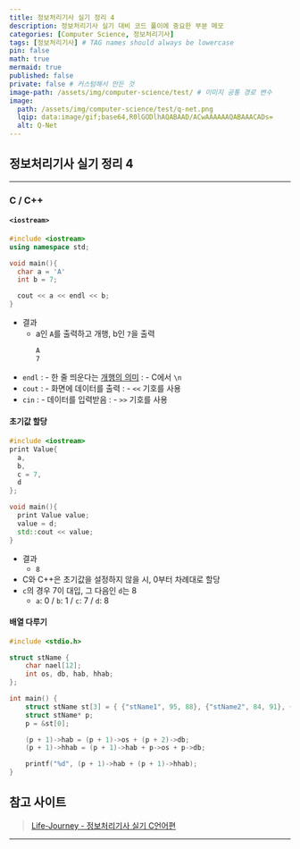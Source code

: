 ```yaml
---
title: 정보처리기사 실기 정리 4
description: 정보처리기사 실기 대비 코드 풀이에 중요한 부분 메모
categories: [Computer Science, 정보처리기사]
tags: [정보처리기사] # TAG names should always be lowercase
pin: false
math: true
mermaid: true
published: false
private: false # 커스텀해서 만든 것
image-path: /assets/img/computer-science/test/ # 이미지 공통 경로 변수
image:
  path: /assets/img/computer-science/test/q-net.png
  lqip: data:image/gif;base64,R0lGODlhAQABAAD/ACwAAAAAAQABAAACADs=
  alt: Q-Net
---
```


## 정보처리기사 실기 정리 4

---

### C / C++

#### `<iostream>`

```cpp
#include <iostream>
using namespace std;

void main(){
  char a = 'A'
  int b = 7;

  cout << a << endl << b;
}
```

- 결과
  - a인 `A`를 출력하고 개행, b인 `7`을 출력
    ```bash
    A
    7
    ```
- `endl`
  : - 한 줄 띄운다는 <ins>개행의 의미</ins>
  : - C에서 `\n`
- `cout`
  : - 화면에 데이터를 출력
  : - `<<` 기호를 사용
- `cin`
  : - 데이터를 입력받음
  : - `>>` 기호를 사용

#### 초기값 할당

```cpp
#include <iostream>
print Value{
  a,
  b,
  c = 7,
  d
};

void main(){
  print Value value;
  value = d;
  std::cout << value;
}
```

- 결과
  - `8`
- C와 C++은 초기값을 설정하지 않을 시, 0부터 차례대로 할당
- `c`의 경우 7이 대입, 그 다음인 `d`는 8
  - `a`: 0 / `b`: 1 / `c`: 7 / `d`: 8

#### 배열 다루기

```cpp
#include <stdio.h>

struct stName {
    char nael[12];
    int os, db, hab, hhab;
};

int main() {
    struct stName st[3] = { {"stName1", 95, 88}, {"stName2", 84, 91}, {"stName3", 86, 75} };
    struct stName* p;
    p = &st[0];

    (p + 1)->hab = (p + 1)->os + (p + 2)->db;
    (p + 1)->hhab = (p + 1)->hab + p->os + p->db;

    printf("%d", (p + 1)->hab + (p + 1)->hhab);
}
```

## 참고 사이트

> [Life-Journey - 정보처리기사 실기 C언어편][ref_site_1]

---

[^elgamal]: 이산대수 문제를 이용한 암호 방식, 안전하게 키를 교환만 할 수 있었던 디피헬먼 키 교환을 암호 시스템으로 확장한 것으로 볼 수 있음

<!-- 이미지 -->

[osi]: {{page.image-path}}/osi.png
[hipo_1]: {{page.image-path}}/hipo_1.png
[hipo_2]: {{page.image-path}}/hipo_2.png
[hipo_3]: {{page.image-path}}/hipo_3.png

<!-- 블로그 게시글 -->

[design_pattern_1]: {{site.url}}/categories/behavioral-pattern/
[design_pattern_2]: {{site.url}}/categories/creational-pattern/
[design_pattern_3]: {{site.url}}/categories/structural-pattern/

<!-- 참고 사이트 -->

[ref_site_1]: https://chobopark.tistory.com/425
